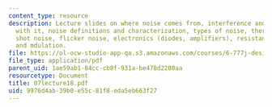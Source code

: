 ```yaml
---
content_type: resource
description: Lecture slides on where noise comes from, interference and how to deal
  with it, noise definitions and characterization, types of noise, thermal noise,
  shot noise, flicker noise, electronics (diodes, amplifiers), resistance thermometer,
  and mdulation.
file: https://ol-ocw-studio-app-qa.s3.amazonaws.com/courses/6-777j-design-and-fabrication-of-microelectromechanical-devices-spring-2007/9976d4ab39b0e55c81f8eda5eb663f27_07lecture18.pdf
file_type: application/pdf
parent_uid: 1ae59ab1-84cc-cb8f-931a-be478d2280aa
resourcetype: Document
title: 07lecture18.pdf
uid: 9976d4ab-39b0-e55c-81f8-eda5eb663f27
---
```


